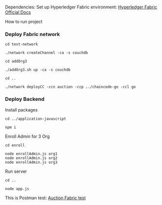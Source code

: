 
Dependencies: Set up Hyperledger Fabric environment: [Hyperledger Fabric Official Docs](https://hyperledger-fabric.readthedocs.io/en/latest/getting_started.html)

How to run project

<h3> Deploy Fabric network </h3>

```shell
cd test-network 

./network createChannel -ca -s couchdb

cd addOrg3

./addOrg3.sh up -ca -s couchdb

cd ..

./network deployCC -ccn auction -ccp ../chaincode-go -ccl go
```

<h3> Deploy Backend </h3>

Install packages

```shell
cd ../application-javascript

npm i
```

Enroll Admin for 3 Org

```shell
cd enroll

node enrollAdmin.js org1
node enrollAdmin.js org2
node enrollAdmin.js org3
```

Run server

```shell
cd ..

node app.js 
```

This is Postman test: [Auction Fabric test](https://www.postman.com/research-administrator-81537314/workspace/n-tt-nghip/collection/37567808-4ba15873-7906-42aa-8f1f-610c8678b67d?action=share&creator=37567808)

